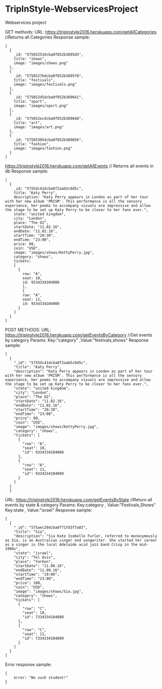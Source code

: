 # TripInStyle-WebservicesProject
Webservices project

GET methods:
URL:
https://tripinstyle2016.herokuapp.com/getAllCategories //Returns all Categories
Response sample:
```
[
  {
    _id: "57585253dcba0f052b3895d5",
    title: "shows",
    image: "images/shows.png"
  },
  {
    _id: "5758527bdcba0f052b3895f8",
    title: "festivals",
    image: "images/festivals.png"
  },
  {
    _id: "575852d5dcba0f052b389641",
    title: "sport",
    image: "images/sport.png"
  },
  {
    _id: "575852ecdcba0f052b389648",
    title: "art",
    image: "images/art.png"
  },
  {
    _id: "57585305dcba0f052b389656",
    title: "fashion",
    image: "images/fashion.png"
  }
]
```

https://tripinstyle2016.herokuapp.com/getAllEvents // Returns all events in db
Response sample:
```
[
  {
    _id: "5755dc41dcba0f2aab5c8d5c",
    title: "Katy Perry",
    description: "Katy Perry appears in London as part of her tour with her new album 'PRISM'. This performance is all the sensory experience, her poems to accompany visuals are impressive and allow the stage to be set up Katy Perry to be closer to her fans ever.",
    state: "united kingdom",
    city: "London",
    place: "The O2",
    startDate: "11.02.16",
    endDate: "11.02.16",
    startTime: "20:30",
    endTime: "23:00",
    price: 80,
    coin: "USD",
    image: "images/shows/KettyPerry.jpg",
    category: "shows",
    tickets: 
    [
      {
        row: "A",
        seat: 10,
        id: 9334334104008
        },
        {
        row: "A",
        seat: 11,
        id: 9334334104009
      }
    ]
  }
]
```

POST METHODS:
URL:
https://tripinstyle2016.herokuapp.com/getEventsByCategory //Get events by category
Params:
Key:"category" ,Value:"festivals,shows"
Response sample:
```
[
  {
    "_id": "5755dc41dcba0f2aab5c8d5c",
    "title": "Katy Perry",
    "description": "Katy Perry appears in London as part of her tour with her new album 'PRISM'. This performance is all the sensory experience, her poems to accompany visuals are impressive and allow the stage to be set up Katy Perry to be closer to her fans ever.",
    "state": "united kingdom",
    "city": "London",
    "place": "The O2",
    "startDate": "11.02.16",
    "endDate": "11.02.16",
    "startTime": "20:30",
    "endTime": "23:00",
    "price": 80,
    "coin": "USD",
    "image": "images/shows/KettyPerry.jpg",
    "category": "shows",
    "tickets": [
      {
        "row": "A",
        "seat": 10,
        "id": 9334334104008
      },
      {
        "row": "A",
        "seat": 11,
        "id": 9334334104009
      }
    ]
  }
  ]
```

URL:
https://tripinstyle2016.herokuapp.com/getEventsByState    //Return all events by state & category
Params:
Key:category , Value:"Festivals,Shows"
Key:state , Value:"israel"
Response sample:
```
[
  {
    "_id": "575aec29dcba0f71fd3f7a83",
    "title": "Sia",
    "description": "Sia Kate Isobelle Furler, referred to mononymously as Sia, is an Australian singer and songwriter. She started her career as a singer in the local Adelaide acid jazz band Crisp in the mid-1990s",
    "state": "israel",
    "city": "Tel Aviv",
    "place": "Yarkon",
    "startDate": "11.08.16",
    "endDate": "11.08.16",
    "startTime": "19:00",
    "endTime": "23:00",
    "price": 100,
    "coin": "USD",
    "image": "images/shows/Sia.jpg",
    "category": "shows",
    "tickets": [
      {
        "row": "C",
        "seat": 10,
        "id": 7334334104008
      },
      {
        "row": "C",
        "seat": 11,
        "id": 7334334104009
      }
    ]
  }
]
```
Error response sample:
```
{
	error: "No such student!"
}
```


